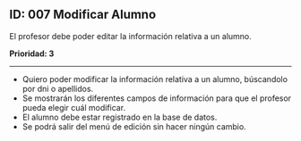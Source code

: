 ## ID: 007 Modificar Alumno
El profesor debe poder editar la información relativa a un alumno.

**Prioridad: 3**

---

 - Quiero poder modificar la información relativa a un alumno, búscandolo por dni o apellidos.
 - Se mostrarán los diferentes campos de información para que el profesor pueda elegir cuál modificar.
 - El alumno debe estar registrado en la base de datos.
 - Se podrá salir del menú de edición sin hacer ningún cambio.

